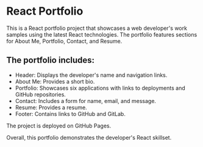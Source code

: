 # React Portfolio

This is a React portfolio project that showcases a web developer's work samples using the latest React technologies. The portfolio features sections for About Me, Portfolio, Contact, and Resume.

## The portfolio includes:

- Header: Displays the developer's name and navigation links.
- About Me: Provides a short bio.
- Portfolio: Showcases six applications with links to deployments and GitHub repositories.
- Contact: Includes a form for name, email, and message.
- Resume: Provides a resume.
- Footer: Contains links to GitHub and GitLab.

The project is deployed on GitHub Pages.

Overall, this portfolio demonstrates the developer's React skillset.


